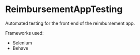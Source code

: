 # ReimbursementAppTesting

Automated testing for the front end of the reimbursement app.

Frameworks used:
   - Selenium
   - Behave
